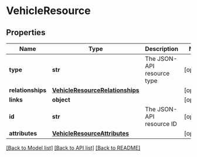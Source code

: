 # VehicleResource

## Properties
Name | Type | Description | Notes
------------ | ------------- | ------------- | -------------
**type** | **str** | The JSON-API resource type | [optional] 
**relationships** | [**VehicleResourceRelationships**](VehicleResourceRelationships.md) |  | [optional] 
**links** | **object** |  | [optional] 
**id** | **str** | The JSON-API resource ID | [optional] 
**attributes** | [**VehicleResourceAttributes**](VehicleResourceAttributes.md) |  | [optional] 

[[Back to Model list]](../README.md#documentation-for-models) [[Back to API list]](../README.md#documentation-for-api-endpoints) [[Back to README]](../README.md)


